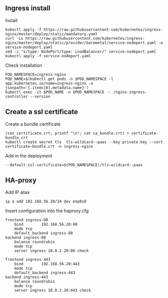 ## Ingress install

Install
```
kubectl apply -f https://raw.githubusercontent.com/kubernetes/ingress-nginx/master/deploy/static/mandatory.yaml
curl -Ls https://raw.githubusercontent.com/kubernetes/ingress-nginx/master/deploy/static/provider/baremetal/service-nodeport.yaml -o service-nodeport.yaml
sed -i "s/type: NodePort/type: LoadBalancer/" service-nodeport.yaml
kubectl apply -f service-nodeport.yaml
```

Check installation

```
POD_NAMESPACE=ingress-nginx
POD_NAME=$(kubectl get pods -n $POD_NAMESPACE -l app.kubernetes.io/name=ingress-nginx -o jsonpath='{.items[0].metadata.name}')
kubectl exec -it $POD_NAME -n $POD_NAMESPACE -- /nginx-ingress-controller --version
```

## Create a ssl certificate


Create a bundle certificate
```
(cat certificate.crt; printf "\n"; cat ca_bundle.crt) > certificate-bundle.crt
kubectl create secret tls  tls-wildcard--paas --key private.key --cert certificate-bundle.crt -n ingress-nginx
```
Add in the deployment 
```
--default-ssl-certificate=$(POD_NAMESPACE)/tls-wildcard--paas
```

## HA-proxy

Add IP alias

```
ip a add 192.168.56.20/24 dev enp0s8
```
Insert configuration into the haproxy.cfg

```
frontend ingress-80
    bind        192.168.56.20:80
    mode tcp
    default_backend ingress-80
backend ingress-80
    balance roundrobin
    mode tcp
    server ingress 10.0.2.20:80 check

frontend ingress-443
    bind        192.168.56.20:443
    mode tcp
    default_backend ingress-443
backend ingress-443
    balance roundrobin
    mode tcp
    server ingress 10.0.2.20:443 check
```
